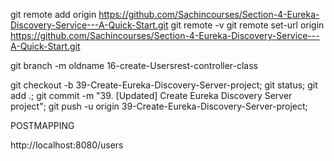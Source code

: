 git remote add origin https://github.com/Sachincourses/Section-4-Eureka-Discovery-Service---A-Quick-Start.git
git remote -v
git remote set-url origin https://github.com/Sachincourses/Section-4-Eureka-Discovery-Service---A-Quick-Start.git


git branch -m oldname 16-create-Usersrest-controller-class

git checkout -b 39-Create-Eureka-Discovery-Server-project;
git status;
git add .;
git commit -m "39. [Updated] Create Eureka Discovery Server project";
git push -u origin 39-Create-Eureka-Discovery-Server-project;



POSTMAPPING

http://localhost:8080/users






